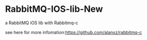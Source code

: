 RabbitMQ-IOS-lib-New
====================

a RabbitMQ iOS lib  with  Rabbitmq-c

see here for more infomation:https://github.com/alanxz/rabbitmq-c
